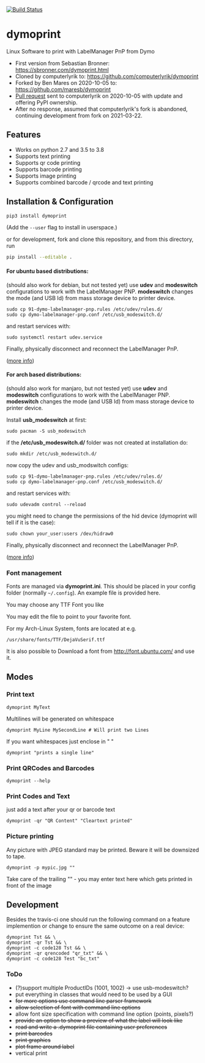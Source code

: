 [![Build Status](https://travis-ci.org/maresb/dymoprint.svg?branch=master)](https://travis-ci.org/maresb/dymoprint)

dymoprint
=========

Linux Software to print with LabelManager PnP from Dymo


* First version from Sebastian Bronner: https://sbronner.com/dymoprint.html
* Cloned by computerlyrik to: https://github.com/computerlyrik/dymoprint
* Forked by Ben Mares on 2020-10-05 to: https://github.com/maresb/dymoprint
* [Pull request](https://github.com/computerlyrik/dymoprint/pull/35) sent to computerlyrik on 2020-10-05 with update and offering PyPI ownership.
* After no response, assumed that computerlyrik's fork is abandoned, continuing development from fork on 2021-03-22.

## Features

* Works on python 2.7 and 3.5 to 3.8
* Supports text printing
* Supports qr code printing
* Supports barcode printing
* Supports image printing
* Supports combined barcode / qrcode and text printing

## Installation & Configuration


```bash
pip3 install dymoprint
```

(Add the `--user` flag to install in userspace.)

or for development, fork and clone this repository, and from this directory, run

```bash
pip install --editable .
```

#### For ubuntu based distributions:
(should also work for debian, but not tested yet)
use **udev** and **modeswitch** configurations to work with the LabelManager PNP.
**modeswitch** changes the mode (and USB Id) from mass storage device to printer device.

    sudo cp 91-dymo-labelmanager-pnp.rules /etc/udev/rules.d/
    sudo cp dymo-labelmanager-pnp.conf /etc/usb_modeswitch.d/

and restart services with:

    sudo systemctl restart udev.service

Finally, physically disconnect and reconnect the LabelManager PnP.

([more info](http://www.draisberghof.de/usb_modeswitch/bb/viewtopic.php?t=947))


#### For arch based distributions:
(should also work for manjaro, but not tested yet)
use **udev** and **modeswitch** configurations to work with the LabelManager PNP.
**modeswitch** changes the mode (and USB Id) from mass storage device to printer device.

Install **usb_modeswitch** at first:

    sudo pacman -S usb_modeswitch

if the **/etc/usb_modeswitch.d/** folder was not created at installation do:

    sudo mkdir /etc/usb_modeswitch.d/

now copy the udev and usb_modswitch configs:

    sudo cp 91-dymo-labelmanager-pnp.rules /etc/udev/rules.d/
    sudo cp dymo-labelmanager-pnp.conf /etc/usb_modeswitch.d/

and restart services with:

    sudo udevadm control --reload

you might need to change the permissions of the hid device (dymoprint will tell if it is the case):

    sudo chown your_user:users /dev/hidraw0

Finally, physically disconnect and reconnect the LabelManager PnP.

([more info](http://www.draisberghof.de/usb_modeswitch/bb/viewtopic.php?t=947))


### Font management

Fonts are managed via **dymoprint.ini**. This should be placed in your
config folder (normally `~/.config`). An example file is provided here.

You may choose any TTF Font you like

You may edit the file to point to your favorite font.

For my Arch-Linux System, fonts are located at e.g.

	/usr/share/fonts/TTF/DejaVuSerif.ttf

It is also possible to Download a font from
http://font.ubuntu.com/ and use it.

## Modes
### Print text
```dymoprint MyText```

Multilines will be generated on whitespace

```dymoprint MyLine MySecondLine # Will print two Lines```

If you want whitespaces just enclose in " "

```dymoprint "prints a single line"```

### Print QRCodes and Barcodes
```dymoprint --help```

### Print Codes and Text
just add a text after your qr or barcode text

```dymoprint -qr "QR Content" "Cleartext printed"```

### Picture printing
Any picture with JPEG standard may be printed. Beware it will be downsized to tape.

```dymoprint -p mypic.jpg ""```

Take care of the trailing "" - you may enter text here which gets printed in front of the image

## Development
Besides the travis-ci one should run the following command on a feature implemention or change to ensure the same outcome on a real device:
```
dymoprint Tst && \
dymoprint -qr Tst && \
dymoprint -c code128 Tst && \
dymoprint -qr qrencoded "qr_txt" && \
dymoprint -c code128 Test "bc_txt"
```


### ToDo
- (?)support multiple ProductIDs (1001, 1002) -> use usb-modeswitch?
- put everything in classes that would need to be used by a GUI
- ~~for more options use command line parser framework~~
- ~~allow selection of font with command line options~~
- allow font size specification with command line option (points, pixels?)
- ~~provide an option to show a preview of what the label will look like~~
- ~~read and write a .dymoprint file containing user preferences~~
- ~~print barcodes~~
- ~~print graphics~~
- ~~plot frame around label~~
- vertical print
